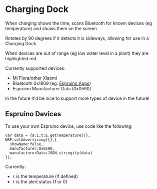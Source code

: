 # Charging Dock

When charging shows the time, scans Bluetooth for known devices (eg temperature) and shows them on the screen.

Rotates by 90 degrees if it detects it is sideways, allowing for use
in a Charging Dock.

When devices are out of range (eg low water level in a plant) they are
highlighted red.

Currently supported devices:

* Mi Flora/other Xiaomi
* Bluetooth 0x1809 (eg. [Espruino Apps](https://espruino.github.io/EspruinoApps/#bletemp))
* Espruino Manufacturer Data (0x0590)

In the future it'd be nice to support more types of device in the future!

## Espruino Devices

To use your own Espruino device, use code like the following:

```
var data = {a:1,t:E.getTemperature()};
NRF.setAdvertising({},{
  showName:false,
  manufacturer:0x0590,
  manufacturerData:JSON.stringify(data)
});
```

Currently:

* `t` is the temperature (if defined)
* `t` is the alert status (1 or 0)
